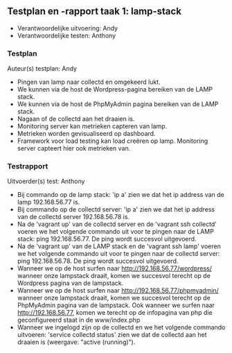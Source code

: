 ## Testplan en -rapport taak 1: lamp-stack

* Verantwoordelijke uitvoering: Andy
* Verantwoordelijke testen: Anthony

### Testplan

Auteur(s) testplan: Andy

- Pingen van lamp naar collectd en omgekeerd lukt.
- We kunnen via de host de Wordpress-pagina bereiken van de LAMP stack.
- We kunnen via de host de PhpMyAdmin pagina bereiken van de LAMP stack.
- Nagaan of de collectd aan het draaien is.
- Monitoring server kan metrieken capteren van lamp.
- Metrieken worden gevisualiseerd op dashboard.
- Framework voor load testing kan load creëren op lamp. Monitoring server capteert hier ook metrieken van.


### Testrapport

Uitvoerder(s) test: Anthony

- Bij commando op de lamp stack: 'ip a' zien we dat het ip address van de lamp 192.168.56.77 is.
- Bij commando op de collectd server: 'ip a' zien we dat het ip address van de collectd server 192.168.56.78 is.
- Na de 'vagrant up' van de collectd server en de 'vagrant ssh collectd' voeren we het volgende commando uit voor te pingen naar de LAMP stack: ping 192.168.56.77. De ping wordt succesvol uitgevoerd.
- Na de 'vagrant up' van de LAMP stack en de 'vagrant ssh lamp' voeren we het volgende commando uit voor te pingen naar de collectd server: ping 192.168.56.78. De ping wordt succesvol uitgevoerd.
- Wanneer we op de host surfen naar http://192.168.56.77/wordpress/ wanneer onze lampstack draait, komen we succesvol terecht op de Wordpress pagina van de lampstack.
- Wanneer we op de host surfen naar http://192.168.56.77/phpmyadmin/ wanneer onze lampstack draait, komen we succesvol terecht op de PhpMyAdmin pagina van de lampstack. Ook wanneer we surfen naar http://192.168.56.77, komen we terecht op de infopagina van php die geconfigureerd staat in de www/index.php
- Wanneer we ingelogd zijn op de collectd en we het volgende commando uitvoeren: 'service collectd status' zien we dat de collectd aan het draaien is (weergave: "active (running)").
